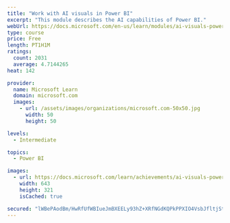 ```yaml
---
title: "Work with AI visuals in Power BI"
excerpt: "This module describes the AI capabilities of Power BI."
webUrl: https://docs.microsoft.com/en-us/learn/modules/ai-visuals-power-bi/
type: course
price: Free
length: PT1H1M
ratings:
  count: 2031
  average: 4.7144265
heat: 142

provider:
  name: Microsoft Learn
  domain: microsoft.com
  images:
    - url: /assets/images/organizations/microsoft.com-50x50.jpg
      width: 50
      height: 50

levels:
  - Intermediate

topics:
  - Power BI

images:
  - url: https://docs.microsoft.com/learn/achievements/ai-visuals-power-bi-social.png
    width: 643
    height: 321
    isCached: true

secured: "lWBePAodBm/HwRfUfWBIueJmBXEELy93hZ+XRfNGdKQPkPPXIO4VsbJfltjStjjWSUSGEYYAwH9uVb3WNJpsZUqc19YdR0bd/G7VtypyklqBvGNdhoO9lPosrUJCKx6DAGrio/c81fjToIQDg7meYLSRwvehQqdAmlQpFzI+Nuu9cC82kraOuDWP7UHc3sStED3aPLZMLcHWXM8qzyGAatXYnuWGR5hCvAOkoFZBCb701KTW1tH6WCc7kCLEWeW880vaSx4UWuCRR6NiDU9LAhyg+ZW62GuZhnZ5uhiPpa7IGdXUkcD3R5iH+Qr4fuEsP794uu4jrItuuGqE6FBSMjr5Kn8JhxpZo6vq7Sfe16do1e2gtiTtnUR56P/XROSj0ENZInUYqg7uzKWZNyzoo6ZcWSdykVvzWdoYTRTDFyA=;2GpDiV0ic8IILFAhDoMc6w=="
---
```


